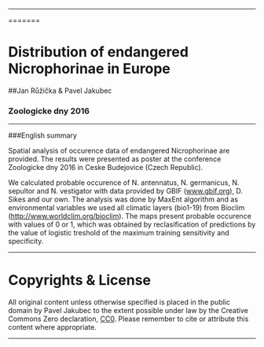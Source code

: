 -------------------------------------------------------------------------------------------------------------
=======
# Distribution of endangered Nicrophorinae in Europe
##Jan Růžička & Pavel Jakubec
### Zoologicke dny 2016
-----------------------------------------------------------------------------------------------------------
###English summary

Spatial analysis of occurence data of endangered Nicrophorinae are provided. The results were presented as poster at the conference Zoologicke dny 2016 in Ceske Budejovice (Czech Republic).

We calculated probable occurence of N. antennatus, N. germanicus, N. sepultor and N. vestigator with data provided by GBIF (www.gbif.org), D. Sikes and our own. The analysis was done by MaxEnt algorithm and as environmental variables we used all climatic layers (bio1-19) from Bioclim (http://www.worldclim.org/bioclim).
The maps present probable occurence with values of 0 or 1, which was obtained by reclasification of predictions by the value of logistic treshold of the maximum training sensitivity and specificity. 

-----------------------------------------------------------------------------------------------------------

Copyrights & License
====================

All original content unless otherwise specified is placed
in the public domain by Pavel Jakubec to the extent
possible under law by the Creative Commons Zero declaration,
[CC0](http://creativecommons.org/publicdomain/zero/1.0/).  Please remember
to cite or attribute this content where appropriate.

-------------------------------------------------------------------------------------------------------------
